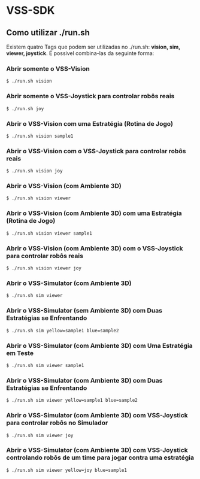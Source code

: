 VSS-SDK 
=======

Como utilizar ./run.sh
----------------------
Existem quatro Tags que podem ser utilizadas no ./run.sh: **vision, sim, viewer, joystick**. É possivel combina-las da seguinte forma:

### Abrir somente o VSS-Vision
```
$ ./run.sh vision
```

### Abrir somente o VSS-Joystick para controlar robôs reais
```
$ ./run.sh joy
```

### Abrir o VSS-Vision com uma Estratégia (Rotina de Jogo)
```
$ ./run.sh vision sample1
```

### Abrir o VSS-Vision com o VSS-Joystick para controlar robôs reais
```
$ ./run.sh vision joy
```

### Abrir o VSS-Vision (com Ambiente 3D)
```
$ ./run.sh vision viewer
```

### Abrir o VSS-Vision (com Ambiente 3D) com uma Estratégia (Rotina de Jogo)
```
$ ./run.sh vision viewer sample1
```

### Abrir o VSS-Vision (com Ambiente 3D) com o VSS-Joystick para controlar robôs reais
```
$ ./run.sh vision viewer joy
```

### Abrir o VSS-Simulator (com Ambiente 3D)
```
$ ./run.sh sim viewer
```

### Abrir o VSS-Simulator (sem Ambiente 3D) com Duas Estratégias se Enfrentando
```
$ ./run.sh sim yellow=sample1 blue=sample2
```

### Abrir o VSS-Simulator (com Ambiente 3D) com Uma Estratégia em Teste
```
$ ./run.sh sim viewer sample1
```

### Abrir o VSS-Simulator (com Ambiente 3D) com Duas Estratégias se Enfrentando
```
$ ./run.sh sim viewer yellow=sample1 blue=sample2
```

### Abrir o VSS-Simulator (com Ambiente 3D) com VSS-Joystick para controlar robôs no Simulador
```
$ ./run.sh sim viewer joy
```

### Abrir o VSS-Simulator (com Ambiente 3D) com VSS-Joystick controlando robôs de um time para jogar contra uma estratégia
```
$ ./run.sh sim viewer yellow=joy blue=sample1
```

